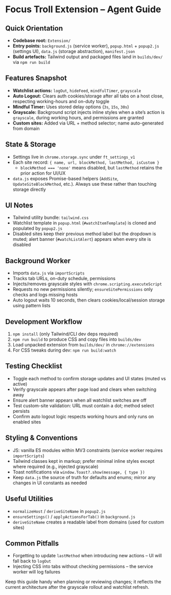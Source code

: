 # Focus Troll Extension – Agent Guide

## Quick Orientation
- **Codebase root:** `Extension/`
- **Entry points:** `background.js` (service worker), `popup.html` + `popup2.js` (settings UI), `data.js` (storage abstraction), `manifest.json`
- **Build artefacts:** Tailwind output and packaged files land in `builds/dev/` via `npm run build`

## Features Snapshot
- **Watchlist actions:** `logOut`, `hideFeed`, `mindfulTimer`, `grayscale`
- **Auto Logout:** Clears auth cookies/storage after all tabs on a host close, respecting working-hours and on-duty toggle
- **Mindful Timer:** Uses stored delay options (`3s`, `15s`, `30s`)
- **Grayscale:** Background script injects inline styles when a site’s action is `grayscale`, during working hours, and permissions are granted
- **Custom sites:** Added via URL + method selector; name auto-generated from domain

## State & Storage
- Settings live in `chrome.storage.sync` under `ft_settings_v1`
- Each site record: `{ name, url, blockMethod, lastMethod, isCustom }`
  - `blockMethod === 'none'` means disabled, but `lastMethod` retains the prior action for UI/UX
- `data.js` exposes Promise-based helpers (`AddSite`, `UpdateSiteBlockMethod`, etc.). Always use these rather than touching storage directly

## UI Notes
- Tailwind utility bundle: `tailwind.css`
- Watchlist template in `popup.html` (`#watchItemTemplate`) is cloned and populated by `popup2.js`
- Disabled sites keep their previous method label but the dropdown is muted; alert banner (`#watchListAlert`) appears when every site is disabled

## Background Worker
- Imports `data.js` via `importScripts`
- Tracks tab URLs, on-duty schedule, permissions
- Injects/removes grayscale styles with `chrome.scripting.executeScript`
- Requests no new permissions silently; `ensureSitePermissions` only checks and logs missing hosts
- Auto logout waits 10 seconds, then clears cookies/local/session storage using pattern lists

## Development Workflow
1. `npm install` (only Tailwind/CLI dev deps required)
2. `npm run build` to produce CSS and copy files into `builds/dev`
3. Load unpacked extension from `builds/dev/` in `chrome://extensions`
4. For CSS tweaks during dev: `npm run build:watch`

## Testing Checklist
- Toggle each method to confirm storage updates and UI states (muted vs active)
- Verify grayscale appears after page load and clears when switching away
- Ensure alert banner appears when all watchlist switches are off
- Test custom-site validation: URL must contain a dot; method select persists
- Confirm auto logout logic respects working hours and only runs on enabled sites

## Styling & Conventions
- JS: vanilla ES modules within MV3 constraints (service worker requires `importScripts`)
- Tailwind classes kept in markup; prefer minimal inline styles except where required (e.g., injected grayscale)
- Toast notifications via `window.Toast?.show(message, { type })`
- Keep `data.js` the source of truth for defaults and enums; mirror any changes in UI constants as needed

## Useful Utilities
- `normalizeHost` / `deriveSiteName` in `popup2.js`
- `ensureSettings()` / `applyActionsForTab()` in `background.js`
- `deriveSiteName` creates a readable label from domains (used for custom sites)

## Common Pitfalls
- Forgetting to update `lastMethod` when introducing new actions – UI will fall back to `logOut`
- Injecting CSS into tabs without checking permissions – the service worker will log failures

Keep this guide handy when planning or reviewing changes; it reflects the current architecture after the grayscale rollout and watchlist refresh.
